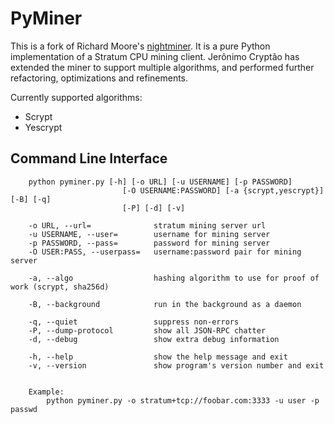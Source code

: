 PyMiner
=======

This is a fork of Richard Moore's [nightminer](https://github.com/ricmoo/nightminer). It is a pure Python implementation of a Stratum CPU mining client.
Jerônimo Cryptão has extended the miner to support multiple algorithms, and performed further refactoring, optimizations and refinements.

Currently supported algorithms:
- Scrypt
- Yescrypt

Command Line Interface
----------------------
```
    python pyminer.py [-h] [-o URL] [-u USERNAME] [-p PASSWORD]
                         [-O USERNAME:PASSWORD] [-a {scrypt,yescrypt}] [-B] [-q]
                         [-P] [-d] [-v]

    -o URL, --url=              stratum mining server url
    -u USERNAME, --user=        username for mining server
    -p PASSWORD, --pass=        password for mining server
    -O USER:PASS, --userpass=   username:password pair for mining server

    -a, --algo                  hashing algorithm to use for proof of work (scrypt, sha256d)

    -B, --background            run in the background as a daemon

    -q, --quiet                 suppress non-errors
    -P, --dump-protocol         show all JSON-RPC chatter
    -d, --debug                 show extra debug information

    -h, --help                  show the help message and exit
    -v, --version               show program's version number and exit


    Example:
        python pyminer.py -o stratum+tcp://foobar.com:3333 -u user -p passwd
```
